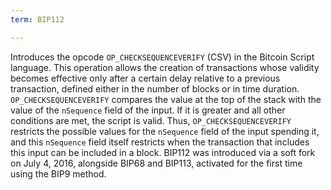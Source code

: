 ```yaml
---
term: BIP112

---
```

Introduces the opcode `OP_CHECKSEQUENCEVERIFY` (CSV) in the Bitcoin Script language. This operation allows the creation of transactions whose validity becomes effective only after a certain delay relative to a previous transaction, defined either in the number of blocks or in time duration. `OP_CHECKSEQUENCEVERIFY` compares the value at the top of the stack with the value of the `nSequence` field of the input. If it is greater and all other conditions are met, the script is valid. Thus, `OP_CHECKSEQUENCEVERIFY` restricts the possible values for the `nSequence` field of the input spending it, and this `nSequence` field itself restricts when the transaction that includes this input can be included in a block. BIP112 was introduced via a soft fork on July 4, 2016, alongside BIP68 and BIP113, activated for the first time using the BIP9 method.